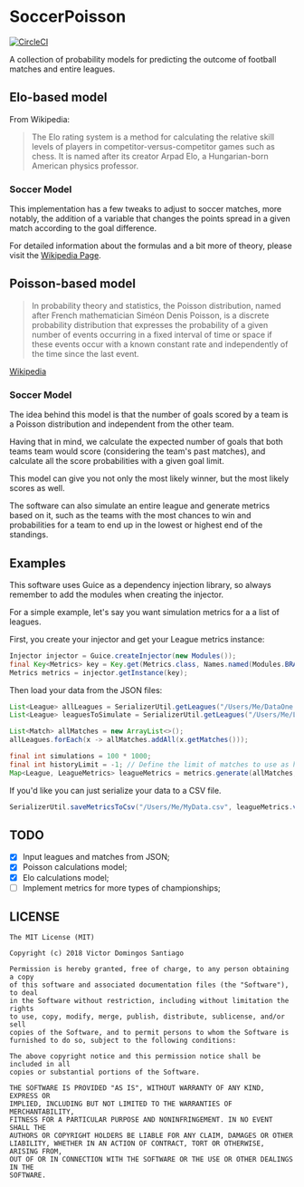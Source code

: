 # SoccerPoisson
[![CircleCI](https://circleci.com/gh/Victor-DS/FootballProbabilityModels.svg?style=svg)](https://circleci.com/gh/Victor-DS/FootballProbabilityModels)

A collection of probability models for predicting the outcome of football matches and entire leagues.

## Elo-based model
From Wikipedia:

> The Elo rating system is a method for calculating the relative skill levels of players in competitor-versus-competitor games such as chess. It is named after its creator Arpad Elo, a Hungarian-born American physics professor.

### Soccer Model
This implementation has a few tweaks to adjust to soccer matches, more notably, the addition of a variable that changes the points spread in a given match according to the goal difference.

For detailed information about the formulas and a bit more of theory, please visit the [Wikipedia Page](https://en.wikipedia.org/wiki/World_Football_Elo_Ratings).


## Poisson-based model
> In probability theory and statistics, the Poisson distribution, named after French mathematician Siméon Denis Poisson, is a discrete probability distribution that expresses the probability of a given number of events occurring in a fixed interval of time or space if these events occur with a known constant rate and independently of the time since the last event.

[Wikipedia](https://en.wikipedia.org/wiki/Poisson_distribution)

### Soccer Model
The idea behind this model is that the number of goals scored by a team is a Poisson distribution and independent from the other team.

Having that in mind, we calculate the expected number of goals that both teams team would score (considering the team's past matches), and calculate all the score probabilities with a given goal limit.

This model can give you not only the most likely winner, but the most likely scores as well.

The software can also simulate an entire league and generate metrics based on it, such as the teams with the most chances to win and probabilities for a team to end up in the lowest or highest end of the standings.

## Examples

This software uses Guice as a dependency injection library, so always remember to add the modules when creating the injector.

For a simple example, let's say you want simulation metrics for a a list of leagues. 

First, you create your injector and get your League metrics instance:

```java
Injector injector = Guice.createInjector(new Modules());
final Key<Metrics> key = Key.get(Metrics.class, Names.named(Modules.BRAZILIAN_CHAMPIONSHIP_METRICS_ELO)); //Or Modules.BRAZILIAN_CHAMPIONSHIP_METRICS_POISSON
Metrics metrics = injector.getInstance(key);
```

Then load your data from the JSON files:

```java
List<League> allLeagues = SerializerUtil.getLeagues("/Users/Me/DataOne.json", "/Users/Me/DataTwo.json", "/Users/Me/InfiniteData.json");
List<League> leaguesToSimulate = SerializerUtil.getLeagues("/Users/Me/LeaguesToSimulate.json");

List<Match> allMatches = new ArrayList<>();
allLeagues.forEach(x -> allMatches.addAll(x.getMatches()));

final int simulations = 100 * 1000;
final int historyLimit = -1; // Define the limit of matches to use as history to calculate probabilities, or use -1 to use it all.
Map<League, LeagueMetrics> leagueMetrics = metrics.generate(allMatches, historyLimit, leaguesToSimulate, simulations);
```

If you'd like you can just serialize your data to a CSV file.

```java
SerializerUtil.saveMetricsToCsv("/Users/Me/MyData.csv", leagueMetrics.values());
```

## TODO

- [x] Input leagues and matches from JSON;
- [x] Poisson calculations model;
- [x] Elo calculations model;
- [ ] Implement metrics for more types of championships;

## LICENSE

```
The MIT License (MIT)

Copyright (c) 2018 Victor Domingos Santiago

Permission is hereby granted, free of charge, to any person obtaining a copy
of this software and associated documentation files (the "Software"), to deal
in the Software without restriction, including without limitation the rights
to use, copy, modify, merge, publish, distribute, sublicense, and/or sell
copies of the Software, and to permit persons to whom the Software is
furnished to do so, subject to the following conditions:

The above copyright notice and this permission notice shall be included in all
copies or substantial portions of the Software.

THE SOFTWARE IS PROVIDED "AS IS", WITHOUT WARRANTY OF ANY KIND, EXPRESS OR
IMPLIED, INCLUDING BUT NOT LIMITED TO THE WARRANTIES OF MERCHANTABILITY,
FITNESS FOR A PARTICULAR PURPOSE AND NONINFRINGEMENT. IN NO EVENT SHALL THE
AUTHORS OR COPYRIGHT HOLDERS BE LIABLE FOR ANY CLAIM, DAMAGES OR OTHER
LIABILITY, WHETHER IN AN ACTION OF CONTRACT, TORT OR OTHERWISE, ARISING FROM,
OUT OF OR IN CONNECTION WITH THE SOFTWARE OR THE USE OR OTHER DEALINGS IN THE
SOFTWARE.
```
